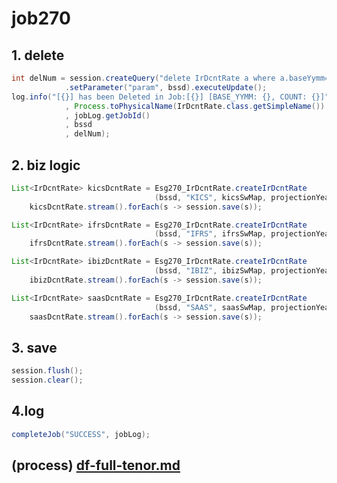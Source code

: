# job270

## 1.  delete&#x20;

```java
int delNum = session.createQuery("delete IrDcntRate a where a.baseYymm=:param")
            .setParameter("param", bssd).executeUpdate();	
log.info("[{}] has been Deleted in Job:[{}] [BASE_YYMM: {}, COUNT: {}]"
            , Process.toPhysicalName(IrDcntRate.class.getSimpleName())
            , jobLog.getJobId()
            , bssd
            , delNum);
```

## 2.  biz logic&#x20;

```java
List<IrDcntRate> kicsDcntRate = Esg270_IrDcntRate.createIrDcntRate
                                (bssd, "KICS", kicsSwMap, projectionYear);
    kicsDcntRate.stream().forEach(s -> session.save(s));

List<IrDcntRate> ifrsDcntRate = Esg270_IrDcntRate.createIrDcntRate
                                (bssd, "IFRS", ifrsSwMap, projectionYear);
    ifrsDcntRate.stream().forEach(s -> session.save(s));

List<IrDcntRate> ibizDcntRate = Esg270_IrDcntRate.createIrDcntRate
                                (bssd, "IBIZ", ibizSwMap, projectionYear);
    ibizDcntRate.stream().forEach(s -> session.save(s));

List<IrDcntRate> saasDcntRate = Esg270_IrDcntRate.createIrDcntRate
                                (bssd, "SAAS", saasSwMap, projectionYear);
    saasDcntRate.stream().forEach(s -> session.save(s));
```

## 3. save&#x20;

```java
session.flush();
session.clear();
```

## 4.log			&#x9;

```java
completeJob("SUCCESS", jobLog);
```



## (process) [df-full-tenor.md](../../../../biz-logic/esg-process/2.-adjusted-risk-free-term-structure/bottom-up-discount-rate/df-full-tenor.md "mention")
